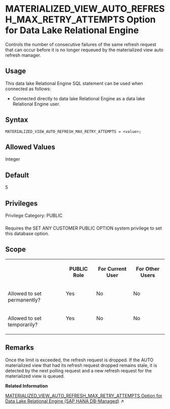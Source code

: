 <!-- loiocfffe33a255f4593ae3412a93b50d2ab -->

# MATERIALIZED\_VIEW\_AUTO\_REFRESH\_MAX\_RETRY\_ATTEMPTS Option for Data Lake Relational Engine

Controls the number of consecutive failures of the same refresh request that can occur before it is no longer requeued by the materialized view auto refresh manager.



<a name="loiocfffe33a255f4593ae3412a93b50d2ab__section_cln_zxd_qrb"/>

## Usage

This data lake Relational Engine SQL statement can be used when connected as follows:

-   Connected directly to data lake Relational Engine as a data lake Relational Engine user.



<a name="loiocfffe33a255f4593ae3412a93b50d2ab__mv_auto_refresh_retry_syntax1"/>

## Syntax

```
MATERIALIZED_VIEW_AUTO_REFRESH_MAX_RETRY_ATTEMPTS = <value>;
```



<a name="loiocfffe33a255f4593ae3412a93b50d2ab__mv_auto_refresh_retry_values1"/>

## Allowed Values

Integer



<a name="loiocfffe33a255f4593ae3412a93b50d2ab__mv_auto_refresh_retry_default1"/>

## Default

5



<a name="loiocfffe33a255f4593ae3412a93b50d2ab__mv_auto_refresh_retry_priv1"/>

## Privileges

Privilege Category: PUBLIC



### 

Requires the SET ANY CUSTOMER PUBLIC OPTION system privilege to set this database option.



<a name="loiocfffe33a255f4593ae3412a93b50d2ab__mv_auto_refresh_retry_scope1"/>

## Scope


<table>
<tr>
<th valign="top">

 

</th>
<th valign="top">

PUBLIC Role

</th>
<th valign="top">

For Current User

</th>
<th valign="top">

For Other Users

</th>
</tr>
<tr>
<td valign="top">

Allowed to set permanently?

</td>
<td valign="top">

Yes

</td>
<td valign="top">

No

</td>
<td valign="top">

No

</td>
</tr>
<tr>
<td valign="top">

Allowed to set temporarily?

</td>
<td valign="top">

Yes

</td>
<td valign="top">

No

</td>
<td valign="top">

No

</td>
</tr>
</table>



<a name="loiocfffe33a255f4593ae3412a93b50d2ab__mv_auto_refresh_retry_remarks1"/>

## Remarks

Once the limit is exceeded, the refresh request is dropped. If the AUTO materialized view that had its refresh request dropped remains stale, it is detected by the next polling request and a new refresh request for the materialized view is queued.

**Related Information**  


[MATERIALIZED_VIEW_AUTO_REFRESH_MAX_RETRY_ATTEMPTS Option for Data Lake Relational Engine (SAP HANA DB-Managed)](https://help.sap.com/viewer/a898e08b84f21015969fa437e89860c8/2023_4_QRC/en-US/35a8282ba03846b5a1f414244a91f046.html "Controls the number of consecutive failures of the same refresh request that can occur before it is no longer requeued by the materialized view auto refresh manager.") :arrow_upper_right:

